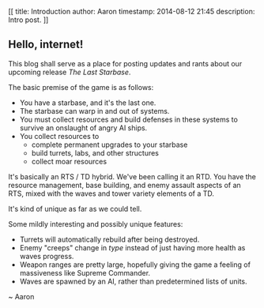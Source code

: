 [[
title: Introduction
author: Aaron
timestamp: 2014-08-12 21:45
description: Intro post.
]]

## Hello, internet!

This blog shall serve as a place for posting updates and rants about our upcoming release *The Last Starbase*.

The basic premise of the game is as follows: 

* You have a starbase, and it's the last one. 
* The starbase can warp in and out of systems.
* You must collect resources and build defenses in these systems to survive an onslaught of angry AI ships.
* You collect resources to 
    * complete permanent upgrades to your starbase
    * build turrets, labs, and other structures
    * collect moar resources

It's basically an RTS / TD hybrid. We've been calling it an RTD. You have the resource management, base building, and enemy assault aspects
of an RTS, mixed with the waves and tower variety elements of a TD.

It's kind of unique as far as we could tell. 

Some mildly interesting and possibly unique features: 

* Turrets will automatically rebuild after being destroyed.
* Enemy "creeps" change in *type* instead of just having more health as waves progress.
* Weapon ranges are pretty large, hopefully giving the game a feeling of massiveness like Supreme Commander.
* Waves are spawned by an AI, rather than predetermined lists of units. 

~ Aaron
